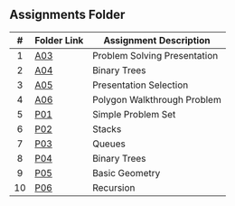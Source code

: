 ##  Assignments Folder
|   #   | Folder Link | Assignment Description |
| :---: | ----------- | ---------------------- |
|   1   |<a href="https://github.com/LandenSJones/4883-Programming_Techniques-Jones/tree/master/Assignments/A03">A03</a>|Problem Solving Presentation|
|   2   |<a href="https://github.com/LandenSJones/4883-Programming_Techniques-Jones/tree/master/Assignments/A04">A04</a>|Binary Trees|
|   3   |<a href="https://github.com/LandenSJones/4883-Programming_Techniques-Jones/tree/master/Assignments/A05">A05</a>|Presentation Selection|
|   4   |<a href="https://github.com/LandenSJones/4883-Programming_Techniques-Jones/tree/master/Assignments/A06">A06</a>|Polygon Walkthrough Problem|
|   5   |<a href="https://github.com/LandenSJones/4883-Programming_Techniques-Jones/tree/master/Assignments/P01">P01</a>|Simple Problem Set|
|   6   |<a href="https://github.com/LandenSJones/4883-Programming_Techniques-Jones/tree/master/Assignments/P02">P02</a>|Stacks|
|   7   |<a href="https://github.com/LandenSJones/4883-Programming_Techniques-Jones/tree/master/Assignments/P03">P03</a>|Queues|
|   8   |<a href="https://github.com/LandenSJones/4883-Programming_Techniques-Jones/tree/master/Assignments/P04">P04</a>|Binary Trees|
|   9   |<a href="https://github.com/LandenSJones/4883-Programming_Techniques-Jones/tree/master/Assignments/P05">P05</a>|Basic Geometry|
|   10   |<a href="https://github.com/LandenSJones/4883-Programming_Techniques-Jones/tree/master/Assignments/P06">P06</a>|Recursion|
